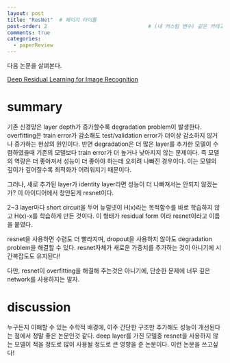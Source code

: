 ```yaml
---
layout: post
title: "ResNet"  # 페이지 타이틀
post-order: 2                                 # (내 커스텀 변수) 같은 카테고리 내 정렬 순서
comments: true
categories:
  - paperReview
---
```



다음 논문을 살펴본다.

[Deep Residual Learning for Image Recognition][paperlink]

[paperlink]:https://arxiv.org/abs/1512.03385

# summary
기존 신경망은 layer depth가 증가할수록 degradation problem이 발생한다. 
overfitting은 train error가 감소해도 test/validation error가 더이상 감소하지 않거나 증가하는 현상의 원인이다.
반면 degradation은 더 많은 layer를 추가한 모델이 수렴하였을때 기존의 모델보다 train error가 더 높거나 낮아지지 않는 문제이다.
즉 모델의 역량은 더 좋아져서 성능이 더 좋아야 하는데 오히려 나빠진 경우이다.
이는 모델의 깊이가 깊어질수록 최적화가 어려워지기 때문이다.

그러나, 새로 추가된 layer가 identity layer라면 성능이 더 나빠져서는 안되지 않겠는가?
이 아이디어에서 창안된게 resnet이다.


2~3 layer마다 short circuit을 두어 뉴럴넷이 H(x)라는 목적함수를 바로 학습하지 않고 H(x)-x를 학습하게 만든 것이다.
이 형태가 residual form 이라 resnet이라고 이름을 붙였다.

resnet을 사용하면 수렴도 더 빨라지며, dropout을 사용하지 않아도 degradation problem을 해결할 수 있다.
resnet자체가 새로운 가중치를 추가하는 것이 아니기에 시간복잡도도 유지된다!

다만, resnet이 overfitting을 해결해 주는것은 아니기에, 단순한 문제에 너무 깊은 network를 사용하지는 말자.

# discussion

누구든지 이해할 수 있는 수학적 배경에, 아주 간단한 구조만 추가해도 성능이 개선된다는 점에서 정말 좋은 논문인것 같다.
deep layer를 가진 모델중 resnet을 사용하지 않는 모델이 적을 정도로 많이 사용될 정도로 큰 영향을 준 논문이다. 
이런 논문을 쓰고싶다!

